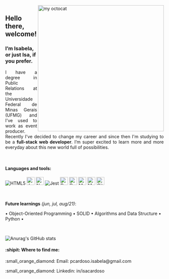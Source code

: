 <img align="right" alt="my octocat" width="400px" src="https://user-images.githubusercontent.com/69821881/120045659-e7f66500-bfe6-11eb-9f48-b87e32415c30.png?raw=true" />
<h2 align="left">Hello there, welcome! <h3 align="left">I’m Isabela, or just Isa, if you prefer.</h3>


<p align="justify">I have a degree in Public Relations at the Universidade Federal de Minas Gerais (UFMG) and I've used to work as event producer.
Recently I've decided to change my career and since then I'm studying to be a <strong>full-stack web developer</strong>. I’m super excited to learn more and more everyday about this new world full of possibilities.</p>
<br>
  
<h4>Languages and tools:</h4>
<div width=500px>
<img alt="HTML5" src="https://img.shields.io/badge/html5-%23E34F26.svg?style=for-the-badge&logo=html5&logoColor=white"/>
<img alt="JavaScript" src="https://img.shields.io/badge/javascript%20-%23323330.svg?&style=for-the-badge&logo=javascript&logoColor=%23F7DF1E" height="25px"/>
<img alt="NodeJS" src="https://img.shields.io/badge/Node.js-43853D?style=for-the-badge&logo=node-dot-js&logoColor=white" height="25px"/>
<img alt="Jest" src="https://img.shields.io/badge/-jest-%23C21325?style=for-the-badge&logo=jest&logoColor=white"/>
<img alt="React" src="https://img.shields.io/badge/react%20-%2320232a.svg?&style=for-the-badge&logo=react&logoColor=%2361DAFB" height="25px"/>
<img alt="Redux" src="https://img.shields.io/badge/redux%20-%23593d88.svg?&style=for-the-badge&logo=redux&logoColor=white" height="25px"/>
<img alt="MySQL" src="https://img.shields.io/badge/MySQL-00000F?style=for-the-badge&logo=mysql&logoColor=white" height="25px"/>
<img alt="MongoDB" src ="https://img.shields.io/badge/MongoDB-%234ea94b.svg?&style=for-the-badge&logo=mongodb&logoColor=white" height="25px"/>
<img alt="GitHub" src="https://img.shields.io/badge/github%20-%23121011.svg?&style=for-the-badge&logo=github&logoColor=white" height="25px"/>
</div>
<br><br>

<p><strong>Future learnings</strong> <i>(jun, jul, aug/21)</i>:</p>
<p>• Object-Oriented Programming • SOLID • Algorithms and Data Structure • Python •</p>  <br>

![Anurag's GitHub stats](https://github-readme-stats.vercel.app/api?username=isabelacardoso&show_icons=true&theme=dark)
  
<h4>:shipit:  Where to find me:</h4>
<p>:small_orange_diamond:  Email: pcardoso.isabela@gmail.com</p>
<p>:small_orange_diamond:  Linkedin: in/isacardoso</p>
